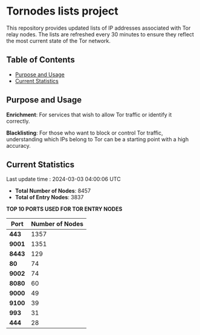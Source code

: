 # Tornodes lists project

This repository provides updated lists of IP addresses associated with Tor relay nodes. The lists are refreshed every 30 minutes to ensure they reflect the most current state of the Tor network.

## Table of Contents

- [Purpose and Usage](#purpose-and-usage)
- [Current Statistics](#current-statistics)


## Purpose and Usage

**Enrichment**: For services that wish to allow Tor traffic or identify it correctly.

**Blacklisting**: For those who want to block or control Tor traffic, understanding which IPs belong to Tor can be a starting point with a high accuracy.

## Current Statistics

Last update time : 2024-03-03 04:00:06 UTC

- **Total Number of Nodes**: 8457
- **Total of Entry Nodes**: 3837

**TOP 10 PORTS USED FOR TOR ENTRY NODES**

| **Port** | **Number of Nodes** |
|------|-----------------|
| **443**   | 1357  |
| **9001**   | 1351  |
| **8443**   | 129  |
| **80**   | 74  |
| **9002**   | 74  |
| **8080**   | 60  |
| **9000**   | 49  |
| **9100**   | 39  |
| **993**   | 31  |
| **444**   | 28  |

